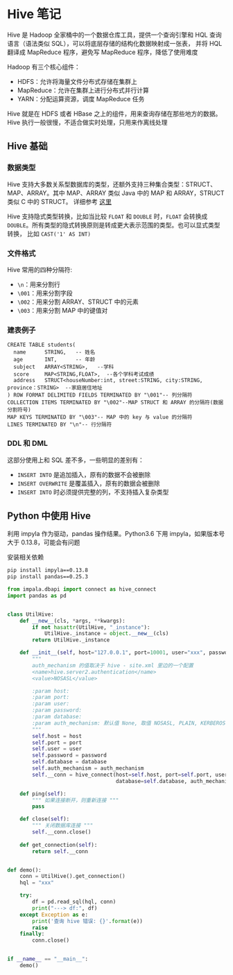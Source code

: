 # Hive 笔记

Hive 是 Hadoop 全家桶中的一个数据仓库工具，提供一个查询引擎和 HQL 查询语言（语法类似 SQL），可以将底层存储的结构化数据映射成一张表，
并将 HQL 翻译成 MapReduce 程序，避免写 MapReduce 程序，降低了使用难度

Hadoop 有三个核心组件：

- HDFS：允许将海量文件分布式存储在集群上
- MapReduce：允许在集群上进行分布式并行计算
- YARN：分配运算资源，调度 MapReduce 任务

Hive 就是在 HDFS 或者 HBase 之上的组件，用来查询存储在那些地方的数据。Hive 执行一般很慢，不适合做实时处理，只用来作离线处理

## Hive 基础

### 数据类型

Hive 支持大多数关系型数据库的类型，还额外支持三种集合类型：STRUCT、MAP、ARRAY。其中 MAP、ARRAY 类似 Java 中的 MAP 和 ARRAY，STRUCT 类似 C 中的 STRUCT。
详细参考 [这里](https://cwiki.apache.org/confluence/display/Hive/LanguageManual+Types)

Hive 支持隐式类型转换，比如当比较 `FLOAT` 和 `DOUBLE` 时，`FLOAT` 会转换成 `DOUBLE`。所有类型的隐式转换原则是转成更大表示范围的类型。也可以显式类型转换，
比如 `CAST('1' AS INT)`

### 文件格式

Hive 常用的四种分隔符:

- `\n`：用来分割行
- `\001`：用来分割字段
- `\002`：用来分割 ARRAY、STRUCT 中的元素
- `\003`：用来分割 MAP 中的键值对

### 建表例子

```HQL
CREATE TABLE students(
  name      STRING,   -- 姓名
  age       INT,      -- 年龄
  subject   ARRAY<STRING>,   --学科
  score     MAP<STRING,FLOAT>,  --各个学科考试成绩
  address   STRUCT<houseNumber:int, street:STRING, city:STRING, province：STRING>  --家庭居住地址
) ROW FORMAT DELIMITED FIELDS TERMINATED BY "\001"-- 列分隔符
COLLECTION ITEMS TERMINATED BY "\002"--MAP STRUCT 和 ARRAY 的分隔符(数据分割符号)
MAP KEYS TERMINATED BY "\003"-- MAP 中的 key 与 value 的分隔符
LINES TERMINATED BY "\n"-- 行分隔符
```

### DDL 和 DML

这部分使用上和 SQL 差不多，一些明显的差别有：

- `INSERT INTO` 是追加插入，原有的数据不会被删除
- `INSERT OVERWRITE` 是覆盖插入，原有的数据会被删除
- `INSERT INTO` 时必须提供完整的列，不支持插入复杂类型

## Python 中使用 Hive

利用 impyla 作为驱动，pandas 操作结果。Python3.6 下用 impyla，如果版本号大于 0.13.8，可能会有问题

安装相关依赖

```BASH
pip install impyla==0.13.8
pip install pandas==0.25.3
```

```python
from impala.dbapi import connect as hive_connect
import pandas as pd


class UtilHive:
    def __new__(cls, *args, **kwargs):
        if not hasattr(UtilHive, "_instance"):
            UtilHive._instance = object.__new__(cls)
        return UtilHive._instance

    def __init__(self, host="127.0.0.1", port=10001, user="xxx", password="xxx", database="xxx", auth_mechanism="PLAIN"):
        """
        auth_mechanism 的值取决于 hive - site.xml 里边的一个配置
        <name>hive.server2.authentication</name>
        <value>NOSASL</value>

        :param host:
        :param port:
        :param user:
        :param password:
        :param database:
        :param auth_mechanism: 默认值 None, 取值 NOSASL, PLAIN, KERBEROS, LDAP
        """
        self.host = host
        self.port = port
        self.user = user
        self.password = password
        self.database = database
        self.auth_mechanism = auth_mechanism
        self.__conn = hive_connect(host=self.host, port=self.port, user=self.user, password=self.password,
                                   database=self.database, auth_mechanism=self.auth_mechanism)

    def ping(self):
        """ 如果连接断开，则重新连接 """
        pass

    def close(self):
        """ 关闭数据库连接 """
        self.__conn.close()
        
    def get_connection(self):
        return self.__conn


def demo():
    conn = UtilHive().get_connection()
    hql = "xxx"

    try:
        df = pd.read_sql(hql, conn)
        print("---> df:", df)
    except Exception as e:
        print('查询 hive 错误: {}'.format(e))
        raise
    finally:
        conn.close()


if __name__ == "__main__":
    demo()
```
